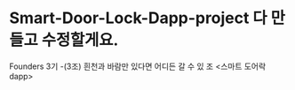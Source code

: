 # Smart-Door-Lock-Dapp-project 다 만들고 수정할게요.
Founders 3기 -(3조) 흰천과 바람만 있다면 어디든 갈 수 있 조 &lt;스마트 도어락 dapp> 
